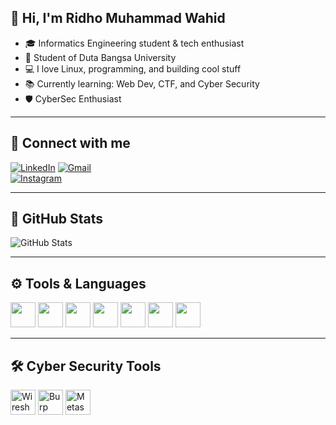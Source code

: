 ## 👋 Hi, I'm Ridho Muhammad Wahid  

- 🎓 Informatics Engineering student & tech enthusiast  
- 🏫 Student of Duta Bangsa University  
- 💻 I love Linux, programming, and building cool stuff  
- 📚 Currently learning: Web Dev, CTF, and Cyber Security  
- 🛡️ CyberSec Enthusiast  

---

## 🔗 Connect with me

[![LinkedIn](https://img.shields.io/badge/-LinkedIn-blue?style=flat&logo=linkedin)]([https://linkedin.com/in/ridho-muhammad-wahid](https://www.linkedin.com/in/ridho-muhammad-wahid-b50761344/))  
[![Gmail](https://img.shields.io/badge/-Gmail-D14836?style=flat&logo=gmail&logoColor=white)](mailto:ridhoyaka999@gmail.com)  
[![Instagram](https://img.shields.io/badge/-Instagram-E4405F?style=flat&logo=instagram&logoColor=white)](https://instagram.com/ridhoyaka_)

---

## 🚀 GitHub Stats

![GitHub Stats](https://github-readme-stats.vercel.app/api?username=ridhoyaka&show_icons=true&hide_title=true&count_private=true&hide=prs&theme=radical)

---

## ⚙️ Tools & Languages

<p>
  <img src="https://cdn.jsdelivr.net/gh/devicons/devicon/icons/python/python-original.svg" width="40" height="40"/>
  <img src="https://cdn.jsdelivr.net/gh/devicons/devicon/icons/c/c-original.svg" width="40" height="40"/>
  <img src="https://cdn.jsdelivr.net/gh/devicons/devicon/icons/cplusplus/cplusplus-original.svg" width="40" height="40"/>
  <img src="https://cdn.jsdelivr.net/gh/devicons/devicon/icons/javascript/javascript-original.svg" width="40" height="40"/>
  <img src="https://cdn.jsdelivr.net/gh/devicons/devicon/icons/html5/html5-original.svg" width="40" height="40"/>
  <img src="https://cdn.jsdelivr.net/gh/devicons/devicon/icons/css3/css3-original.svg" width="40" height="40"/>
  <img src="https://cdn.jsdelivr.net/gh/devicons/devicon/icons/linux/linux-original.svg" width="40" height="40"/>
</p>

---

## 🛠️ Cyber Security Tools

<p>
  <img src="https://img.icons8.com/color/48/000000/wireshark.png" title="Wireshark" width="40" height="40"/>
  <img src="https://img.icons8.com/ios-filled/50/fa314a/burp-suite.png" title="Burp Suite" width="40" height="40"/>
  <img src="https://cdn.jsdelivr.net/gh/devicons/devicon/icons/metasploit/metasploit-original.svg" title="Metasploit" width="40" height="40"/>
</p>
